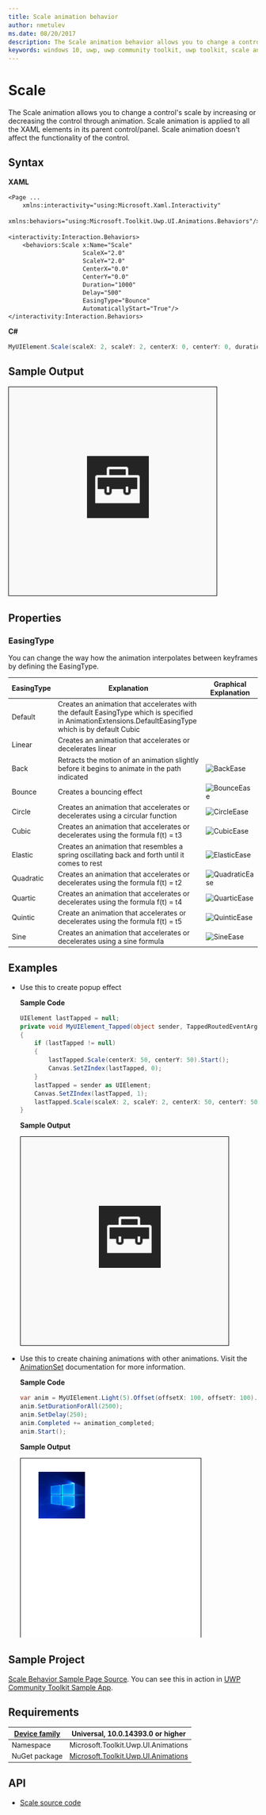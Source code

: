 ```yaml
---
title: Scale animation behavior
author: nmetulev
ms.date: 08/20/2017
description: The Scale animation behavior allows you to change a control's scale by increasing or decreasing the control through animation. 
keywords: windows 10, uwp, uwp community toolkit, uwp toolkit, scale animation, scale
---
```


# Scale

The Scale animation  allows you to change a control's scale by increasing or decreasing the control through animation. Scale animation is applied to all the XAML elements in its parent control/panel. Scale animation doesn't affect the functionality of the control.

## Syntax

**XAML**

```xaml
<Page ...
    xmlns:interactivity="using:Microsoft.Xaml.Interactivity"  
    xmlns:behaviors="using:Microsoft.Toolkit.Uwp.UI.Animations.Behaviors"/>

<interactivity:Interaction.Behaviors>
    <behaviors:Scale x:Name="Scale" 
                     ScaleX="2.0"
                     ScaleY="2.0"
                     CenterX="0.0"
                     CenterY="0.0" 
                     Duration="1000" 
                     Delay="500" 
                     EasingType="Bounce"
                     AutomaticallyStart="True"/>
</interactivity:Interaction.Behaviors>
```

**C#**

```csharp
MyUIElement.Scale(scaleX: 2, scaleY: 2, centerX: 0, centerY: 0, duration: 2500, delay: 250, easingType: EasingType.Default).Start();
```

## Sample Output

![Scale Behavior animation](../resources/images/Animations/Scale/Sample-Output.gif)

## Properties

### EasingType

You can change the way how the animation interpolates between keyframes by defining the EasingType.

| EasingType | Explanation                                                                                                | Graphical Explanation                      |
| ---------- | ---------------------------------------------------------------------------------------------------------- | ------------------------------------------ |
| Default    | Creates an animation that accelerates with the default EasingType which is specified in AnimationExtensions.DefaultEasingType which is by default Cubic |                                                                                                                           |
| Linear     | Creates an animation that accelerates or decelerates linear                                                                                             |                                                                                                                           |
| Back       | Retracts the motion of an animation slightly before it begins to animate in the path indicated                                                          | ![BackEase](https://docs.microsoft.com/en-us/dotnet/framework/wpf/graphics-multimedia/media/backease-graph.png)           |
| Bounce     | Creates a bouncing effect                                                                                                                               | ![BounceEase](https://docs.microsoft.com/en-us/dotnet/framework/wpf/graphics-multimedia/media/bounceease-graph.png)       |
| Circle     | Creates an animation that accelerates or decelerates using a circular function                                                                          | ![CircleEase](https://docs.microsoft.com/en-us/dotnet/framework/wpf/graphics-multimedia/media/circleease-graph.png)       |
| Cubic      | Creates an animation that accelerates or decelerates using the formula f(t) = t3                                                                        | ![CubicEase](https://docs.microsoft.com/en-us/dotnet/framework/wpf/graphics-multimedia/media/cubicease-graph.png)         |
| Elastic    | Creates an animation that resembles a spring oscillating back and forth until it comes to rest                                                          | ![ElasticEase](https://docs.microsoft.com/en-us/dotnet/framework/wpf/graphics-multimedia/media/elasticease-graph.png)     |
| Quadratic  | Creates an animation that accelerates or decelerates using the formula f(t) = t2                                                                        | ![QuadraticEase](https://docs.microsoft.com/en-us/dotnet/framework/wpf/graphics-multimedia/media/quadraticease-graph.png) |
| Quartic    | Creates an animation that accelerates or decelerates using the formula f(t) = t4                                                                        | ![QuarticEase](https://docs.microsoft.com/en-us/dotnet/framework/wpf/graphics-multimedia/media/quarticease-graph.png)     |
| Quintic    | Create an animation that accelerates or decelerates using the formula f(t) = t5                                                                         | ![QuinticEase](https://docs.microsoft.com/en-us/dotnet/framework/wpf/graphics-multimedia/media/quinticease-graph.png)     |
| Sine       | Creates an animation that accelerates or decelerates using a sine formula                                                                               | ![SineEase](https://docs.microsoft.com/en-us/dotnet/framework/wpf/graphics-multimedia/media/sineease-graph.png)           |

## Examples

- Use this to create popup effect

    **Sample Code**

    ```csharp
    UIElement lastTapped = null;
    private void MyUIElement_Tapped(object sender, TappedRoutedEventArgs e)
    {
        if (lastTapped != null)
        {
            lastTapped.Scale(centerX: 50, centerY: 50).Start();
            Canvas.SetZIndex(lastTapped, 0);
        }
        lastTapped = sender as UIElement;
        Canvas.SetZIndex(lastTapped, 1);
        lastTapped.Scale(scaleX: 2, scaleY: 2, centerX: 50, centerY: 50).Start();
    }
    ```
    **Sample Output**

    ![Use Case 1 Output](../resources/images/Animations/Scale/Sample-Output.gif)

- Use this to create chaining animations with other animations. Visit the [AnimationSet](\AnimationSet.md) documentation for more information.

    **Sample Code**

    ```csharp
    var anim = MyUIElement.Light(5).Offset(offsetX: 100, offsetY: 100).Saturation(0.5).Scale(scaleX: 2, scaleY: 2);
    anim.SetDurationForAll(2500);
    anim.SetDelay(250);
    anim.Completed += animation_completed;
    anim.Start();
    ```

    **Sample Output**

    ![Use Case 2 Output](../resources/images/Animations/Chaining-Animations-Light-Offset-Saturation-Scale.gif)

## Sample Project

[Scale Behavior Sample Page Source](https://github.com/Microsoft/UWPCommunityToolkit/tree/master/Microsoft.Toolkit.Uwp.SampleApp/SamplePages/Scale). You can see this in action in [UWP Community Toolkit Sample App](https://www.microsoft.com/store/apps/9NBLGGH4TLCQ).

## Requirements

| [Device family](http://go.microsoft.com/fwlink/p/?LinkID=526370) | Universal, 10.0.14393.0 or higher   |
| ---------------------------------------------------------------- | ----------------------------------- |
| Namespace                                                        | Microsoft.Toolkit.Uwp.UI.Animations |
| NuGet package | [Microsoft.Toolkit.Uwp.UI.Animations](https://www.nuget.org/packages/Microsoft.Toolkit.Uwp.UI.Animations/) |

## API

* [Scale source code](https://github.com/Microsoft/UWPCommunityToolkit/blob/master/Microsoft.Toolkit.Uwp.UI.Animations/Behaviors/Scale.cs)
